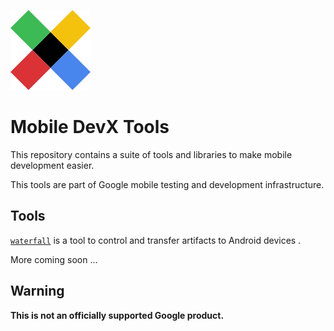![devx-tools](images/devx.png)

# Mobile DevX Tools

This repository contains a suite of tools and libraries to make mobile development easier.

This tools are part of Google mobile testing and development infrastructure.

## Tools

[`waterfall`](waterfall/README.md) is a tool to control and transfer artifacts to Android devices .

More coming soon ...

## Warning

**This is not an officially supported Google product.**
